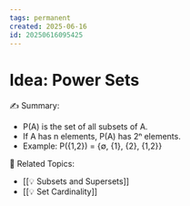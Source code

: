```yaml
---
tags: permanent
created: 2025-06-16
id: 20250616095425
---
```


# Idea: Power Sets

✍ Summary:
- P(A) is the set of all subsets of A.
- If A has n elements, P(A) has 2ⁿ elements.
- Example: P({1,2}) = {∅, {1}, {2}, {1,2}}

👀 Related Topics:
- [[💡 Subsets and Supersets]]
- [[💡 Set Cardinality]]
